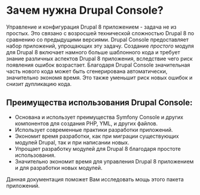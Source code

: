 # Зачем нужна Drupal Console?
Управление и конфигурация Drupal 8 приложением - задача не из простых. Это связано с возросшей технической сложностью Drupal 8 по сравнению со предыдущими версиями. Drupal Console предоставляет набор приложений, упрощающих эту задачу. Создание *простого* модуля для Drupal 8 включает намного больше шаблонного кода и требует знание различных аспектов Drupal 8 приложения, вследствие чего риск появления ошибок возрастает. Благодаря Drupal Console значительная часть нового кода может быть сгенерирована автоматически, значительно экономя время. Это также уменьшит риск новых ошибок и снизит дупликацию кода.

## Преимущества использования Drupal Console:
* Основана и использует преимущества Symfony Console и других компонентов для создания PHP, YML, и других файлов.
* Использует современные практики разработки приложений.
* Экономит время разработки, как при миграции существующих модулей Drupal, так и при написании новых.
* Упрощает разработку модулей для Drupal 8 благодаря простоте использования.
* Значительно экономит время для управления Drupal 8 приложением и для разработки новых модулей.

Данная документация поможет Вам исследовать мощь этого пакета приложений.

